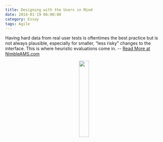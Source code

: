 ```yaml
---
title: Designing with the Users in Mind
date: 2014-01-19 06:00:00
category: Essay
tags: Agile
---
```

Having hard data from real user tests is oftentimes the best practice but is not always plausible, especially for smaller, “less risky” changes to the interface. This is where heuristic evaluations come in. -- [Read More at NimbleAMS.com](http://www.nimbleams.com/blog/2015/9/28/designing-with-the-users-mind-in-mind/)
<div align="center"><img src="http://www.nimbleams.com/media/187604/nimble-ams-usability-on-the-salesforce-platform.jpg" width="25%" height="25%"/>
</div>
